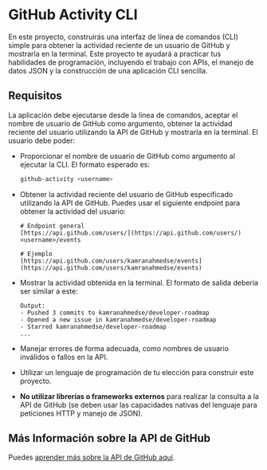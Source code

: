 # GitHub Activity CLI

En este proyecto, construirás una interfaz de línea de comandos (CLI) simple para obtener la actividad reciente de un usuario de GitHub y mostrarla en la terminal. Este proyecto te ayudará a practicar tus habilidades de programación, incluyendo el trabajo con APIs, el manejo de datos JSON y la construcción de una aplicación CLI sencilla.

## Requisitos

La aplicación debe ejecutarse desde la línea de comandos, aceptar el nombre de usuario de GitHub como argumento, obtener la actividad reciente del usuario utilizando la API de GitHub y mostrarla en la terminal. El usuario debe poder:

* Proporcionar el nombre de usuario de GitHub como argumento al ejecutar la CLI. El formato esperado es:
    ```bash
    github-activity <username>
    ```

* Obtener la actividad reciente del usuario de GitHub especificado utilizando la API de GitHub. Puedes usar el siguiente endpoint para obtener la actividad del usuario:
    ```
    # Endpoint general
    [https://api.github.com/users/](https://api.github.com/users/)<username>/events

    # Ejemplo
    [https://api.github.com/users/kamranahmedse/events](https://api.github.com/users/kamranahmedse/events)
    ```

* Mostrar la actividad obtenida en la terminal. El formato de salida debería ser similar a este:
    ```
    Output:
    - Pushed 3 commits to kamranahmedse/developer-roadmap
    - Opened a new issue in kamranahmedse/developer-roadmap
    - Starred kamranahmedse/developer-roadmap
    ...
    ```

* Manejar errores de forma adecuada, como nombres de usuario inválidos o fallos en la API.
* Utilizar un lenguaje de programación de tu elección para construir este proyecto.
* **No utilizar librerías o frameworks externos** para realizar la consulta a la API de GitHub (se deben usar las capacidades nativas del lenguaje para peticiones HTTP y manejo de JSON).

## Más Información sobre la API de GitHub

Puedes [aprender más sobre la API de GitHub aquí](https://roadmap.sh/projects/github-user-activity).
